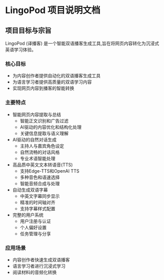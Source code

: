 # LingoPod 项目说明文档

## 项目目标与宗旨

LingoPod (译播客) 是一个智能双语播客生成工具,旨在将网页内容转化为沉浸式英语学习体验。

### 核心目标
- 为内容创作者提供自动化的双语播客生成工具
- 为语言学习者提供高质量的双语学习内容
- 实现网页内容到播客的智能转换

### 主要特点
- 智能网页内容提取与总结
  - 智能正文识别和广告过滤
  - AI驱动的内容优化和结构化处理
  - 关键信息提取与语义理解
- AI驱动的自然对话生成
  - 主持人与嘉宾角色设定
  - 自然流畅的对话风格
  - 专业术语智能处理
- 高品质中英文文本转语音(TTS)
  - 支持Edge-TTS和OpenAI TTS
  - 多种音色和语速选择
  - 智能音频合成与处理
- 自动生成双语字幕
  - 中英文字幕同步显示
  - 精准的时间轴对齐
  - 支持字幕样式配置
- 完整的用户系统
  - 用户注册与认证
  - 个人偏好设置
  - 任务管理与分享

### 应用场景
- 内容创作者快速生成双语播客
- 语言学习者进行沉浸式学习
- 阅读材料的音频化转换






